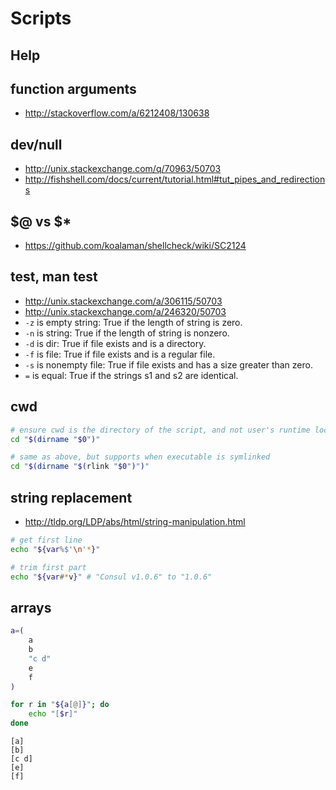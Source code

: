 # Scripts

## Help

## function arguments

- http://stackoverflow.com/a/6212408/130638


## dev/null

- http://unix.stackexchange.com/q/70963/50703
- http://fishshell.com/docs/current/tutorial.html#tut_pipes_and_redirections


## $@ vs $*

- https://github.com/koalaman/shellcheck/wiki/SC2124


## test, man test

- http://unix.stackexchange.com/a/306115/50703
- http://unix.stackexchange.com/a/246320/50703
- `-z` is empty string: True if the length of string is zero.
- `-n` is string: True if the length of string is nonzero.
- `-d` is dir: True if file exists and is a directory.
- `-f` is file: True if file exists and is a regular file.
- `-s` is nonempty file: True if file exists and has a size greater than zero.
- `=` is equal: True if the strings s1 and s2 are identical.

## cwd

``` bash
# ensure cwd is the directory of the script, and not user's runtime location
cd "$(dirname "$0")"

# same as above, but supports when executable is symlinked
cd "$(dirname "$(rlink "$0")")"
```


## string replacement

- http://tldp.org/LDP/abs/html/string-manipulation.html

``` bash
# get first line
echo "${var%$'\n'*}"

# trim first part
echo "${var#*v}" # "Consul v1.0.6" to "1.0.6"
```


## arrays

``` bash
a=(
	a
	b
	"c d"
	e
	f
)

for r in "${a[@]}"; do
	echo "[$r]"
done
```

```
[a]
[b]
[c d]
[e]
[f]
```
